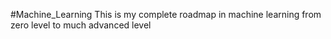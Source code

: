#Machine_Learning
This is my complete roadmap in machine learning from zero level to much advanced level
